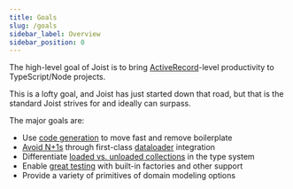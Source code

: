 ```yaml
---
title: Goals
slug: /goals
sidebar_label: Overview
sidebar_position: 0
---
```


The high-level goal of Joist is to bring [ActiveRecord](https://guides.rubyonrails.org/active_record_basics.html)-level productivity to TypeScript/Node projects.

This is a lofty goal, and Joist has just started down that road, but that is the standard Joist strives for and ideally can surpass.

The major goals are:

- Use [code generation](./code-generation.md) to move fast and remove boilerplate
- [Avoid N+1s](./avoiding-n-plus-1s.md) through first-class [dataloader](https://github.com/graphql/dataloader) integration
- Differentiate [loaded vs. unloaded collections](./type-safe-relations.md) in the type system
- Enable [great testing](./great-tests.md) with built-in factories and other support
- Provide a variety of primitives of domain modeling options
